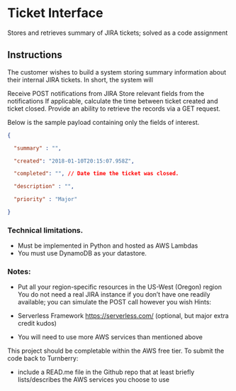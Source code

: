 # Ticket Interface
Stores and retrieves summary of JIRA tickets; solved as a code assignment

## Instructions
The customer wishes to build a system storing summary information about their
internal JIRA tickets.  In short, the system will

Receive POST notifications from JIRA
Store relevant fields from the notifications
If applicable, calculate the time between ticket created and ticket closed. 
Provide an ability to retrieve the records via a GET request.
 

Below is the sample payload containing only the fields of interest. 

```json
{

  "summary" : "",

  "created": "2018-01-10T20:15:07.958Z",

  "completed": "", // Date time the ticket was closed.

  "description" : "",

  "priority" : "Major" 

}
```


### Technical limitations.  

* Must be implemented in Python and hosted as AWS Lambdas
* You must use DynamoDB as your datastore.
### Notes:

* Put all your region-specific resources in the US-West (Oregon) region
You do not need a real JIRA instance if you don’t have one readily available;
you can simulate the POST call however you wish
Hints:

* Serverless Framework https://serverless.com/ (optional, but major extra credit
kudos)

* You will need to use more AWS services than mentioned above
 

This project should be completable within the AWS free tier.  To submit the code
back to Turnberry:

- include a READ.me file in the Github repo that at least briefly
  lists/describes the AWS services you choose to use  
